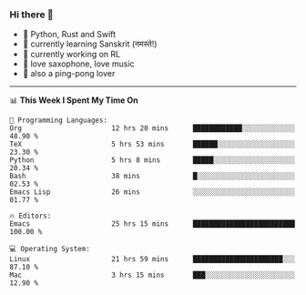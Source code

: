 ### Hi there 👋

- 📙 Python, Rust and Swift
- 🌱 currently learning Sanskrit (नमस्ते!)
- 🔭 currently working on RL
- 🎷 love saxophone, love music
- 🏓 also a ping-pong lover

<!--
**ZiqinGong/ZiqinGong** is a ✨ _special_ ✨ repository because its `README.md` (this file) appears on your GitHub profile.

Here are some ideas to get you started:

- 🔭 I’m currently working on ...
- 🌱 I’m currently learning ...
- 👯 I’m looking to collaborate on ...
- 🤔 I’m looking for help with ...
- 💬 Ask me about ...
- 📫 gongzq0301@sjtu.edu.cn
- 😄 Pronouns: ...
- ⚡ Fun fact: ...
-->

---

<!--START_SECTION:waka-->
📊 **This Week I Spent My Time On** 

```text
💬 Programming Languages: 
Org                      12 hrs 20 mins      ████████████░░░░░░░░░░░░░   48.90 % 
TeX                      5 hrs 53 mins       ██████░░░░░░░░░░░░░░░░░░░   23.30 % 
Python                   5 hrs 8 mins        █████░░░░░░░░░░░░░░░░░░░░   20.34 % 
Bash                     38 mins             █░░░░░░░░░░░░░░░░░░░░░░░░   02.53 % 
Emacs Lisp               26 mins             ░░░░░░░░░░░░░░░░░░░░░░░░░   01.77 % 

🔥 Editors: 
Emacs                    25 hrs 15 mins      █████████████████████████   100.00 % 

💻 Operating System: 
Linux                    21 hrs 59 mins      ██████████████████████░░░   87.10 % 
Mac                      3 hrs 15 mins       ███░░░░░░░░░░░░░░░░░░░░░░   12.90 % 
```


<!--END_SECTION:waka-->
